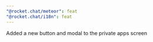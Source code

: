 ```yaml
---
"@rocket.chat/meteor": feat
"@rocket.chat/i18n": feat
---
```


Added a new button and modal to the private apps screen
